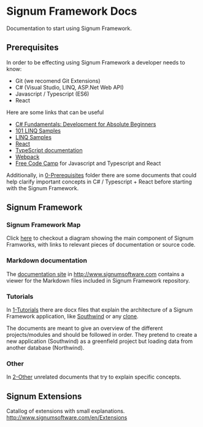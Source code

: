 # Signum Framework Docs
Documentation to start using Signum Framework. 

## Prerequisites

In order to be effecting using Signum Framework a developer needs to know: 

* Git (we recomend Git Extensions)
* C# (Visual Studio, LINQ, ASP.Net Web API)
* Javascript / Typescript (ES6)
* React

Here are some links that can be useful

* [C# Fundamentals: Development for Absolute Beginners](https://channel9.msdn.com/Series/C-Sharp-Fundamentals-Development-for-Absolute-Beginners)
* [101 LINQ Samples](https://code.msdn.microsoft.com/101-LINQ-Samples-3fb9811b)
* [LINQ Samples](https://linqsamples.com/linq-to-objects/projection/Select)
* [React](https://reactjs.org/docs/hello-world.html)
* [TypeScript documentation](http://www.typescriptlang.org/docs/home.html)
* [Webpack](https://webpack.js.org/)
* [Free Code Camp](https://www.freecodecamp.org/) for Javascript and Typescript and React 

Additionally, in [0-Prerequisites](https://github.com/signumsoftware/docs/tree/master/0-Prerequisites) folder there are some documents that could help clarify important concepts in C# / Typescript + React before starting with the Signum Framework.

## Signum Framework

### Signum Framework Map

Click [here](https://www.draw.io/?lightbox=1&highlight=0000ff&edit=_blank&layers=1&nav=1&title=Untitled%20Diagram.drawio#R7X1pc5vIvvencT2Zp0oUzc5Lr7m5J8n4xJ5z7nk1haBlcyOBBlBsz6e%2F3c0i6G5Eg9hkK6nJSEhi6f799%2B1Cvd68fo6c7fO30IPrC0X2Xi%2FUmwtF0Q0go%2F%2FhI2%2FpEdWSzfTIU%2BR76TGwP%2FDg%2Fw2zg9kPn3a%2BB%2BPKF5MwXCf%2BtnrQDYMAuknlmBNF4Uv1a6twXb3q1nmCzIEH11mzR%2F%2Fte8lzdhTI8v6D%2F4L%2B03N2aUvPPlg67s%2BnKNwF2fUuFHVF%2FqQfb5z8XNn342fHC19Kh9TbC%2FU6CsMkfbV5vYZrvLj5sqW%2Fu6v5tLjvCAaJyA%2Bsv03r9h%2F%2FsRfPuvOf9SOIn8MfC0NPT%2FPLWe9g%2FhzkbpO3fIVg4F3ihUbv3LUTx757oV7FiRMl7OHnZLNGBwB6uQqD5M7Z%2BGuMjK871%2FccdN7rMIhDfGbyeQYHRUfv0WNEb%2F%2BD3skSyN%2F%2Bh7y1i49vMO7k4t1b%2Bd09jPwNTGCUH3z1k%2FR0tqpk7%2FH5FrIkAzU7sD8hfvNWekOfbuWv19fhOozIoqgrHf8lCxGFP2HpkyvyF33iOfEz9LLVSFcVegwY99uXHYrDXeTCA3umWBmZONETTA5tLihghugXhuhxojf0w5c9znMwP5cQnh%2BL4NpJ%2FF%2FVG3YycnsqTldc4T700aMocsYbNFnNTpSxBs1GO6va%2Bz%2FVM6bPnZ2kjGPmvBZ1Xu3gedNlYs6LXpQWZX%2BIUE0bCjIZCkIY%2FwWjhCGkBL4mVRpx1v5TgAkIgQAj7Qr%2FzkfM6TL7YON7HqGWCMb%2B386SnArDcYufhzyhfnWh36Aja2cJ11cFUypjNWVLFZKzBSm0dJpscXMs41uFrzwend3mnvWVUX6ADbFIzU6P9lcz7cqmq71gVDEkAErIsc3qRSTdkMt%2F9OoFwtUqhoOgSskxfpAxI27ykL0No%2BQ5fAoDZ327P3pFkEB4EMbM%2Fjtfw3CbQfB%2FYZK8ZaBwdklYBWiFzQdhAPNjdz5%2BoIz7FvIh3MIgPVL6nOGQBZBaiAhgsYC0ZPwXX%2BHZ2eIvrdbwNbuVXhmuKcpxFbMGyMI4rQCpNWryGz2EmiomXp79BD5sHbIAL0jHq%2B5%2FDVMpkEDLPvvuzgastLw1b60bq8cdr2VBzP7WMhVVNatyZAFyflUSkIbFkZBAkwfbQQGF7LyDdTuom4I7qMlD7SDQBWgwZ1hrP%2FhJM1yGWWLB04KhTaXvFRZTthnAppZYWMGjt7WwFUdS6Qo%2BUNrCh7%2FWVzt%2F7SEt7ShyrO5vRoVtaMrI32c30EzjZUrODkVhgrY6xBom0PshRgXo1P4jzYohxgIkPAD2Tousav74toWxG%2FlbjLcLBT24%2FAM6roiuzt85dm3FdXoeVKpgKm28JrPMlOINR%2B0fRXNA1ZnNK%2BiyvHnKUJvHslF0HpVsm%2BFs8Fql%2F6Ij0neshSOCieB5IxnmydlI0M9G%2FhHD6Pfl%2F2K3nCITJpTLO2NNFh2%2FekrIc6VH8HNX9sf4a4cdYFdIEsJFfjuX6Cv4FvX95%2FSJ4q0TcE%2BEr7CIyVKT0yjbV%2FYs30LPX%2FnETs3Oh54sPWX1MstI%2BAmoC9v4uumWyuSjl9LDBWG0cdbsfX26fnYCJOCRqREhdu4HT7%2BVbjC9dPV26g%2BXFx%2Fva6pr4O15ThLsXL3E26rcPfnJ824pueEGrwFC9m4Th6vkxcHEdLeKnA18CaOf6PVyHS4xApwY04Ny90C%2BLN0GiZ%2F4MEZH9usquXF62cOS1i5BOWMKXSUrQ67Ymo0zqcnTrAzyB%2FtSclcfPjla8xLNHpTKNR5BirbTPz1pvJZR9VAoFkfG8qjbaE%2Fd6G2JwFtw7lyej%2BuqKPzHlPe42XlcuC8QwN2fjP%2BijSO7jaIu4nnIVrLR8VAhpB79DifL4b8iXlEoCuR8j8VbmlPOgfF%2Fdf7G%2B7UOHQ9zIKzryG74y4l8h1zWx0xthXjfaQkEvA3SxhMQBaWY2FkUCIgCTdaqip6qcsMgJcFQqHiTCYac700jGAre%2Fw4EQx4qH1wwkJ%2BidXDeSl%2FIok%2B1viDVUqhIig3KgBL4QeY82CMwvQdBR8%2FJyq1vX%2F04OSnBRe4XsRnEZZDIou2XVJKFLwEBKzIMTkt%2Bke0QFGBlfn0WYM22jE55KlQDjCmyTpdFFEY2AerbzBjCfRRusaMM04%2FsBF7qw0OAww7nE6N%2BaqXFnBqKPiEjKOJ3%2FTCC28u7u9uDOR9tnBeaUiF4TeY4L4yJdVTFuGgM33E0Qyrxraz2VZXGfVqafrFPSitS0Pj5aPvUOF1Wy1oskGS1U3ZcEw761FX1I3XVceKXqq3akpxvfy6TdFkyrFIGkFE9rWhME52cEnbKuGlq%2BeUGg3UJohWANoCzCYddyKVP7Apn%2FtQk%2FoyGXYq1Gh2zK%2FGZJNWqngz0hdUJdS5RpYevc91ultBDUpvRuHjaCqtxiSp83TSuHxg8ECta27LuBbN7Jt7D2PeaYl01T9Nu4ZpuPvt8KI3Z5m1eYT8Hyxj%2FL2UE%2F4%2BsUbafqW3abYEG3dzfmu9pCs24Sg9ierE6pYd3znqxAar8VuckzihAYaWHOaJerBqsvjCG71bAB1vRSjroC406yF63sUhOY1n9VpQu6nePKoqqHqmiHKt7WHkMuqW60NapjMxFSsmxbE7Eo16zMVXxn8%2FQ4VwWHY0%2BIv%2FVD6rKCquVHCnwuykrt69IinmF7E1VFZ8I0GeEfo8AIka6yxp9JOAumsQvhFdXzCucUudZ6LHhS6BJeqPYA7o%2BrdjLXVZThSwlQ7cpiaM12dT8csi2knRED5EmGs1MzfGTTHNpw71vEb8pmHdzJFCYs1Pssodnk6wag2sEs%2FcL5oIB%2FgiHGHcxkR2IkkgdYlqAiWQMYvNEwJAPcpEjYFXNSNzs4SAmc7QpI5GWslR7jER6OrQ8rSdDy6ZKVAyNI3Esg5U41pgSR5tY4iitHLizlivCptHHkCsPb5tluO5oFrwv4ZGaIanTj0iJxdr%2FSRJX3rbwtMRDuquComFKc2TOosFUBUQDLzbdj2g43cDIHAMi3xziUFg6cU7RF0WGWpqK9phSPlYcvxCXA8lTeQwfkqgj8Q%2F6RHQEY6ZBgTZJMtaZEdUkyVQZEdcrYmgcrwiQgDaimjpRPGAuauo%2B0KBMkpmQy6up3P6abFBAVVXJ0k2gKem%2FnRMQTK1yXiaVYeBMGX1a%2B2vq6rWpca0rY%2BG6hiOGp6iGkcaMs9TF%2FviyCIP1W%2B58e0uVriC8eFc5F4c5ijKhrjPnGBCwRHQdjtHVLQIUChhc%2F0pT1dHjjqY2%2F6vIjhez4XWjPzgxcFEN1Va9lnIjrxQp96ShcON6cGkt%2B8GNYlK4MTiNu3RtsETyBuygjbxMkshf7hJ4PNcF8iEnWSY13GKh91%2FMa4KY395Ad%2B1EqYwkzDhG3ID4wbL0wTep2dHVb6UJ%2FyG%2Fh8n33XpdIslr2hBG9jq6%2BUPfYG8OPb%2BP%2BH586Fffwx9wC52k3Zk%2FSZJUn7IwPj8pYBiLGeW6OTfOIo%2FNSSyWk6i8nlVFj7BR6qbZXkhZldXbfrM7sJqMbWAKjJ6Wn4CML5LyBOr1bxd1gQYu5X7ZoJsrcZjNbp34C4a9cGMPPM5yHLO8fvbXHm%2FB8K3dvqZRZHYh297LYKvZYrkow%2FX9UaxKd3%2FmUazCk%2F1dKFawBTSvV%2B%2FeYOyetV7CWymtr5DfaP1ZaJCvZIw%2FErCuaEvmbJjwk9N4jZZ0XeKkp6mdHLGCUAPDQ63uJCKm82OYNt6RiVojp2%2FvnKQ48oUD2R9oaXz4C14G3g%2B4wWUrUfH90md3IfEIzRfRJ1iEz3aR4TfpbyrJV9vz1jor6sZJnDRyN7DC%2FOQH%2BLv59cSMb6PHjnWjGd%2B4%2Fb9l9aQyA8rvbyksRnRep9Axq7iBwarMWRcCzJ2wkic%2FOL%2FYdqEfqad%2BEefi9ecuQ0q72McFwEUpKLCPEQweFzBlPiyPrV5RFUqfpH2LNeEmdpaEmbe3ys5k022ra0JgbetgFFPlX6g2pKZSOnPrH%2BSL0nNxzJ4CR2Tz%2BKJivL4CuVnweo5x1StvN6gEWYun9aqD8fY6nORK4OhYyS8siJce4zyngRfFEsDL%2BI74f%2B5g1FQ6MTKSyC0JwqjHHM3TgBGjUvJgNHXzSpOdJpDuNjr29cv3f6L%2F3UfhL7%2FnEREX2P%2BM9Om2uRwCZoEsW47M0QGLeWFD7K3N2VutJxYhuJHtWuEcO9wQcEz4Qlvnl6vnOnZjNyigVpLgZElWi%2FZQE5Wjm6I1F6bJB844HXOYOQkFLtsmrCm0BWGr4yasCY2KO%2BNZjG2NhD7cV6zajcDWOuNPs6Vq81zbliXbGheEPMf0GYSzBqEuy5JBgdCUZKUjDnW5gaMODUF2dN43341CrLpjd98%2Fv%2BJ%2FYfQLK2j7GERzzETBUVkSYjgQmD3iNPdhnDxFkNwgRTL5oDj3DdkqHolCNGiPy1TV%2FLosDhRzwX7fJTgrNTte1UkZpdMzloZutKPKGkNBcTGhP0WO50NK0fRsEjDJP7vxI6SVp4PJXmC8t9SO00FV2aDCeQBwvNYadywS7cXrb8BVu06jY7HMfDR22m0CKLnzV3xUdrlIQ670S0K8VO7UvaJPBdUUVFCtSVs6KqrBqAh6VxVBo1RUIJsj82bWeH4fWJ%2B9kDcMRTJoKd8VR4ZRRSRgJuEOjSPWds8St3DqI06vYtML0trOP7Zp7O%2FuSxCnvUHYb25Iv2%2FSR2TfnIpC6ZyGuAsVqtWRQa1g7TzF3aqx6LPTLxA%2FMwEFxV5ArqsSNnropIWiqkCSK0PeqR7OXaa4H%2FQ8fw2fEO9SxvEwXzmIUeK03%2F2lxZJ97SGjW7Zhqk5b7VHAZQmBp0OzH7XQoISimge2SpzZ4iYy2PUAPT54cfMWoPVy8xgGk%2Fk5Dqyqd1F%2Bi5iiWBzDHjKOkXZj72CeDAEcTpaUPtwcgzrg3L5ukYCJ07TQSVCyvwO0%2FomDvhMJ8iLtnUIF0CVuPKxwx%2FEOi5VLnJXEMJcvZCOzqswZBE%2Br6ML3XD4kCK0hq%2BWmhBbdzEwzWPFVxOfHQ9Y3J9jhzOBJIJJevANIhszqnJOo0nSW%2FUwAkgf3GW6crsWRgh1z2lUg6tw6pmCxgZuQrGhaXb%2FIOgfJG2e7JfPt2lVKjkMW%2BfpmL8T0NZB6%2FueUeCKU2%2By6xL%2Fch7TWqWx4Xm5zX8kKLcil1K2KvMyGRJLuVdln0%2BAqNT4FZ73Lp1i3Piy8bFZkTwCvPvlwTV2jweOudz7EdZn%2Bxone%2FgHfOCXW%2BBv%2FIq4%2BAnbyg9tirE1xqEQP5P0PuIJoU9zyz75stmu4wS467yprQiJJUkZEaMN3mwMVtIKVlzMnQDC7fOapCdDWBQkQdIgCds40BCDzsh%2BKluSR4dUavmZhk6seIyi82hDKdTzjoIdMdfMEcufQGZ3iDAB9qoFDHiAvJi2h4TMMcH09W750jk40UdWh8IRmaNVJTAulFzzizng2hSKJKhHuEoUQBRAnc%2FktcJ%2BjMMA79T44S7bUsqSYhlLdxHxC0liZpXSwXaEHIokzH5NmPoI5Va1rymSdvlKWIVB3b8Bm7k1v%2BoVG%2F0I%2B%2FAtFlmk%2B3jDkSaG7UtLXuKiUru1%2FPwIZ5lAqkWH8Fkv%2Fn1Uyt09%2Fuk7irMMn%2FClFnhM4o2g1LU84PkoXK8ojGTIp%2B6Z6KjYT3SKF2aJ8d%2FDqPEdwVTGDhlLzf0%2Fb55BIzv7NPrhLW1LVrxy0WpyhbDzlYO%2Ba6ZbvMyKKZ%2B6qkU8aIh3yJ9w3PNylTkSkcv12aC0rK85tFjbxOjzgR2ixGNcP%2FAURWg2ujfyhUgwAXVDLyzEweP532x6Mx7HmxIOPnSNzkDR9hV3pddc4VWc2Z9npdLYel91m1vdE%2BqVzG1C0ScbMiZTbrqKm5019gwtRE0EgFRgoWVZ4Yy4wUAw%2B4I7tNi2IHo014b4E7nrniUTqZ%2BofAKLMm9eepJZJdPcPKDZ%2Fi%2FeWJcjbb3U1EYe3MlRO45spGM8gTW6uyF8aNf8F178ghiwlSzhspzgBv5vNaM1sWjCeSlC2c9%2Bbtv4AoFPWmaUcbhnD%2FkAfpmUMiXtc7fy1Vy3jOibsXzZoRJILHjCQF4m%2FSXtJrd8u6rIAJokKFatTfS8YJarMVfiQUSK6ZYHJawrMc0yMOZi4aMNTYvT%2FRojKUqEmVDW7TzB5z5qmIcjw7WkVTZV1UmJU7TN77yLMr2i%2BW%2F3OYzixrWOebZ0jEKhNikCNz9euI8gLeI6CqxF6MfKAUxg7k2urx%2FKkGp3R0KvlhDo9NKyn6BZzIcM6EBTqLeCjsaYYRvIXBMdXPgv9I%2FD%2F2sHsC2ek50g3p4d64QQAOlVNq%2FQTNgYG3UuP7qks2ogUGFSc1aQ73zfGn4cojbxDRBAkYl6rGeWFczMXPz08I%2FJyd5jpILMxIn6nzYa0FXadGMb1U2DmkT5Y2QzB9HBlyPzdTv2LuYZhW4dhC8NQpQjL4FRTcKfFjNr6WmWzB2%2FgGnKUp9MN8Oy70OYBHk6mPuBl%2BQyXPKCygTUs06dqM14yhzSZsslt63RtIm5%2FmHloyCL%2BXLWmq0yhYCA9wOxJo6ByugzblpTSiF4qA1E0Kw3YVrWZkkYHqxs1lTwzj3qmAZOvVLY52O0rdLkj%2Bj5hkv3tHXFLJvOOyy158fABuSXb%2FQqvQRLt3ISnAL6fzWByEziboY7aEReobHg58%2FOVtPS7htjyKW%2BJ3ZwuAnhV%2BsPli6is8wBvyTcnePsw22IJZPFw28sPuC1Tp%2FG8E8%2F2CSlsNWUjR2tndJRR7kU7U2TFkPJM6kJBMyXLkIs%2F1M32VUOgyFW9cCQvK6vZYbOrxuQ9J0A18bYDpolmpiNO9pjtp3%2BbiZFf279tAWRNwhMQ6vDbp5fy8W0Lp%2BnfVlxZME9DKwvPj9i%2FbZ%2BDcSC5mtuHq0NydXd3nMa649JWIveIT3T0g4t6rw%2FXZIhOMkYrKKeF8qVX1Azjsu9dw9%2BjL5o%2BM%2Fl9vRe8by%2F%2FsU%2FIOW%2BlquPaCQovQvpg8qeuD0fdkrG%2FE0PbvzT3645F2SKTXvhXa4j7nDO3fKtcIIFxafzWcGP1h9mUtt74TDEyte98sBFmp7IVkArLf7i93UCP41Kx2Mhpqx920TYb8gd88rFwI31zCzLH9zVVWmTeurcqXEXl6pC9CC1lqQ6BdyRVLU%2FrSa6adGUmsPL2%2BWXDm1e2BFSQf3XA0W5NeB8%2FTMwXtBXK%2BKvc0HUmYWGWUErrK9rWaciuMqdAL3SPPT65KLy4cBGrHZBYcCvWKFyvD6XLz4VgPsOE3PMNjN3I35JJIETvuX3FSlaW24wPkJdZa6gZkdQP6OBNuLvc%2Bvt1L%2Bhqf0iQtvQhbTzPtJdDjBVcraDRVy4%2BTVsKp8kpv0f3KB3ThNGu8NBOMPGINiVowPB8CfYbTBzPSZy9fJNhkQY%2BDWUmEYSHhR3VNJbsgBg5DqkanrQpRGdG8UwhbjrOwBKw6IDw8LZZhuv5E1RFZQzzu5%2BVjOOpjcU6iwq2IXMJT0FpZLIAuM4DnvOyi%2FOgC8WI6I3DOhYy11pu7WG1L43qfPUTyOkWOrmLrYsrbXxVlLPDolRrDki1p6COMlTL00e5%2FVzoppFD6qNtJJuQjloxxw5CfL6CtaSppgn7%2BFV0tINmYgcnpcrSuyVK10NO6jllvdai%2B8jyXTvKcIqtYJAxZy%2BcxnXH2aj5WcbpW1aH6x8QEWecxNzOZeRL2TdKBHm4OdssHirerRPSv5%2F7XKXPDz3WOUBXK63ZZqBc8uX5j7qQb510%2FgFX63Ss8fQ6NQ6EZZMyP8OEDR7OREflLZmgMDOGjEecgpLK5MXwlFRuXkw%2FSqqgyMrLaN9BX6pOxYsyy%2FyOKvgv5QiXCqWyX%2BrFgYmmbhet0xoTbvVhmg2oKhVKMATrq9umwaqqxSe%2Fuoxd5gdG6mceOG%2FWYGs%2BfmWjlLHrERttHkSk7aODuEu8%2FN8Pv39nSHZO%2BbRdBg4MmU9rHO4lsJAlWc9HfeS5rkr6dr4NBgtCZvIZ%2Fzsm0posYdSzGqqomqa37RumNMvdpeNaXk%2FqpqpQ6qaicZRNXpVdB4%2Bu6GYpzGZh5%2Bl5q%2BitMqffKjZPmMy1Ou8VtVeqPPVeKR9cdwXWId21Y61ar8qmLahsKsYw1V0qPWmMbsHTV80Vm3zWoGzqmn7oB8MomwpH2fwjJuNTM7VS3hT%2B%2BRlrmAXw56FhKg0apixZmkopmNr8FUzWl439VF%2BCVYiOfoObJYzSN3sXmqC7jPjBKI%2FYfYTTLJK3H%2BGu9xY5ndrd5lbMoTIq8qcnd5EuFOToMd1bEAd5rWEJB0XoOt3%2F6fdKQBfqda9o117NXvG0oSH3Sslb1syjLH6vXPBVjdkoUgV%2BDjkB89djl8ibpqASBaxJexZrsjot%2BChf6xTgazcZgdMnr4i78V3PymHYeU78TNYSZG%2FunQSpZgE5gmTvVMjUKsUpPSKzdjwBdCL3OYtZfQ0dMqd6lBDaA8n5wLGzyj3Q79N7kpI4azDbIIJFE75As8Ct0bQLCqADz64FlytWnHoOtFZuSzaL0fsUOZ4PK6A3oWPAnprVWKBqVy10XjU6rxpUb%2B%2Bm6Bx1U%2FM%2BaGdBLcgrOWG6IieiV55mCfI0pPMdydO6eRroZIpFbqcKz2Klf9HW11DHdK92SRIGV040Oqu9wz8iifD5LQhzVut9cFZ5eM4KLJvGkc2yVm6h%2Fah9d%2FObmtPkLcwRH5%2F9YJ4GTkepUBhGhTFU%2BJfHMYxEvcvAOta73FL97Dfnc5kfuPMD73eSUBzfO1GMddoiW2zZmI949Iwui3eTCKkJyRW7Jthb7zZB9ub3yCs%2BuHee%2FKBSQlVq8%2Bpj93HgpKy3PMyWOzh5grS4kqDZ74CUCKXBmeVmXkemwbUUMHtPWs2QrrYCpg%2F1nOrVstBMVoZovBp9a1T1fBKRUWkVbpZZMZBkoum2Th2buebOFyGF1BhchFii2XCqYvJxPawHA%2FFNOBPHBb4VUa3aEu2XcNaqLdo4AzyluqfmukcwxJykTmOU3MzZXq8sTBmNhXVyWADVoDxyeQue2sEGiqwc%2FEVfDouUsX0LPax7zoLJknsR5rLKmcuK%2Bi4URYDNcrPX%2BmGz01mK78NG3O6Wa9wMWL68%2F%2FKu7MOKa%2BJsHzL2ocopmhrQPuxS2c%2BQlTAx63xqCfCUcCIEmorgmUvPkyTyx1G%2FAjWf3NBAFj22eGpJFvue2zU9s4%2BtOeyBTOh00wWnaw23H9s4VNJDr4sHZBj4wVNZfIk1uhi2btcl0usOf5oQ4GPJ5cGVs1snZTF30rQ3ZFOoUy5kZ6iO1yyqKHeoJP3JIxrrisZmeU9hvc8mve9gnUSvtrho8kDVdht%2FuLvFTrXq1xI5TgL0cy8rxP1a6EVHzEJoMoCo53ELGO6%2FmAOb%2BW2IOb7rBC5cd7t1wbz8gxvBFWSnqI%2FRieK9%2BReo2vEFJ6yl9JR1JioFJimOK7lsVZJwWophAaBdzDuGNRc5Ip7ZMLEcaep3NT%2BpAF%2B3aPM442a7cdeunrF2QsBdh3FTh%2FUznx%2BBzzO5lDw%2Bz%2BtDNxifBzbbCOLy%2FstxW3eSDZdo80y0R%2F1gU0oVeeqo6VyDpkdkK%2FYpZ21xOXtssveRND50X8kZSeasAPjU7bZddLbXZivHLX1u5pqqapPKiuLNhNWTs0ywKZJR5pdmTuYuUYkkE6exsLckmM2SLfM5m0XEClFp9qVxdF01r4Ss9GIadCpgL7Y%2Ft238g%2FsMN07noOD43e%2F5CsXNErdQWWyc7ZZ03TmFJvfZgOx0B4oXVzt%2F7aVfrGyNWHdgRe6xLKKfFiJCxmqWGNMHDZuUx9jM%2B%2B2UVRDeqKYxR6oNmuhSdJGJ302yC%2F1IzYQAemyT%2FQ4TXYBOB1Y4IXeT10R7zHwwQXON4LQ%2BdbOHsxx9O2kL2V4os4fHmQ85ozf8pRGg8B6Hh87JFO%2BLwm2ZzqrhGONqTz71IUm8rrNdOxJvOsvRt4PtMvia7Jz1WGTe9EizIvP65REgdVEbduaknrtWBhfmJ0rqxLg7mtQbz3L07XCwTJvQYiTceKstmEYrlzwJlTNGuibLB%2B9md%2ByqIfLaucldFG6%2BOUF5KM9uf6l0HjoZjVkeiplXuZTO0YvDv%2F0WTGz7qF%2BBqQpxzelKYPbZyAeyidtmB1U8CMNlI3O4KW92LXco3qjpyPkdnGBkI4tbHIhsZMg64WwzJfcTNwc4zGkqiE3aQtCz0QPDNktX2MSaKYA8m7QM0XEDmmmVSQ7P12lKPRl67JU4xqs6%2FAhBvExH%2BwaD3egim47ele5F2OTRBYX3OWyHBDbdCYFbhM4J243p838%2F5g%2FtsZu77cOJQ%2B7tn1EXrq1Z03t60wlaO0WTngaG2WN15Ueydlg38cjWzmgtPKbNwixIPDymB8EgCYwjkjezCgKELdqkfebO34HiPArbgoeXdMnrdDZD528Pqs9AKUYFcsvkSCVcsB8doRpNohdVGjdMtLCD6T0TccWVK5tL2%2FEsXYXQ9ZZLz7GWnma6q6UKVcM2V54NPWzDtHICK6YQ9xRtxH5Wixq4KkctAtM7gcHxFSx82ojgk59Kc5qnlWT44ER4hmozVFVNBKp9tU8RxGU%2Bl%2FHs053d5DNFOdYVy48nKECr88M1jIXtK7Sg5TUl8wiJme9kVloVp8fNSgODYHmOs9LI8JxJGo0XY3uKWxC1tSuc4Rx1OCh2NVrs6jLHcTb12B7Fnnh6pGRYapUtyrrSwBdPuF0Nn2eaIwp3VZAhVmd0TTDWdNomDnMozB1YVM9KTovC8ng53SkZhrWidKNh%2Fl%2FTL9qmzxxUJKbppl%2FVJNp00c82%2FKxKdFMluHXH77lo8bvzy39yjguOzSvURT2RAMWce3MfpBJdoDn3CZQs8r2gaU4NL1yUfv7Lhy%2F3Ubjx4yxlxI2gs1xnb9BrLwzQ5pB3WOtBSN6m%2BSWnEiZpTVHqVytniQ2EJZpLd3YsVwjOpgfTcvty84a7jJwIn3Vk5cRAnpV2IdESKXDzKFIy%2FYePNP0kifxlqaVWTXwSHS7fxDFBDWeNKAO9dmFAzOIrTOhxBg4e%2BpCKqum4YcM2t6XxyXGHjPR6jeCrgnbpuJbXE7g0QIHL0DQGW8DiYCvf7f5jFgqvv%2FvQODrDpx%2F4cJJeeJxJGSzipdT3fh8GPTdO4pzR0wk9dFvxAdFTpzame%2FiVNAGqM2GEVUqDh5LLqhrobPCOBst4OyOVDj%2F%2FvgkEfidqLannWaiicFdVmwrMaoou5l8wx9Tj8iZqH77jMlOCynEHcS3d4Vouq6yO%2FTH3hnFDTL839iQtTk8kHlcT7zGMophyqtpJNTM3mmsnK770HhN2TLrrvq5SIK1J2GkdXTHpEr2cimqjKybdi5P6Rdvoiiifq7cBea7oOfT3DlK32Hn0xuzSSk%2BhZbdiAorQLFaggZ4aZoqOWFLOAq0xwaRIGG2O9ZcnVxhmWRACSQb25IJQdLzfYJmrBqAzV01rGEFYe6VaQWgAo%2FoLTbEuRhCETaMM5ysIe510MY40bJ5qcZaFI8hCJsTMk4U8x%2BBwsjCXvFOlyUmybFRNJ3UvQqafYnGsaTikXNNEc956MvBaCyObVv10dQzRkq%2FLCYkWnH5xWhJFfL7tWbKMIFks2tXCkyy8Gr0OkuVwyOk63CzDi2kDPeQeRCM9mmgJ8znSw0Z6VF0w0tPBPd090qPzWgDWSwBh3s2dcYNHw2Qd2HrhhPxoa%2BvIPjlLud2CyLicKz%2Fw0gk3aTiXXPKxeJvdifyJLOxvaTrgfYQUrCh5q5hFNbKpjxWYUhb0mm9nULJg4Hw7TaZd3oATpuXmJRjtx0%2BJUqoyIqWShX4vpLpCxz8j0G5T%2BHDydAm2EZh2myCWJOlMmqdEmtwWk%2F2Q5sG5hENmDD0iursKX1N0ft9tkG3slo%2Fxc4j2d3HjJPARmdP3vvsTq4OkzSGSPl74Enz1Y3xnnyDSDzPB5D5D9%2BcyrC%2F3mEhHLdZZVEPVz7VO3TVUXVRDBaAXFbWOur7t1olfIrGJwFe9DWEEitYOnRGomnQIRhiBwzbMu0XAuM5YYsotJ7PRqzciDMJzz%2BojQCgLgnDYks%2BsDi3xtz0oGdxqsktOddpcJH%2F%2B9Oi4MOhF%2Bw6fQc%2BCfuQ85AbH6Dx4L30rwkAU7ZN7BiILxJHdpIeB%2BJgW9k6KQHIPwtA7e%2BiPgJ6o4B8Dejcwcfzx%2B4xUsZfehDD4REeen8HHCQ%2FNSev8AbfQIUiZFH75bYgC0BAdNX4GIMv9Cv%2FoHLgfEnozwWDpToRheC6IPAKGoobIsDD8AdEeRSkEJkNg%2BSaEwaecwddZCCvaLITwzVuAVsm9DjdbtNTBftAFLxKZHvmEM0c3TuK76FR%2FfPmt5M9ZTu7MoZ9HGMvnaE4LLNNxUVGFsqdojmAag5GVyJbSGP4T7qLrXYzwSyGEAfnGCXZkNgpBeG3I%2FAwHlaklGxQOgntvsunGD2ilg6f12yJ526K9Q8%2BY5kj5MGY2%2BFx5NsBsZLOXJq9MRrtKp9nSqBp4AEHhp6b4zHdnE2OmICUap7df9g2YfYWF4HFdFVRDtVWvA7do7KqwWllWX5yDGkMoml5jA2mw3DeT7Xnx4OPA1WGGQbLXuL2T1nCFP8Er5bvO%2BjI7vPE9L2UkMPb%2FJs7fdKezAg50Vv3qQr%2B5YJou8Ui3aYfrSfu4HdTo6R8Gpx%2B%2BInP2kG460OMOstORcuNKTiDaSmRgnzew0OVUSnhrNrOB3Oq34TbQnqRJ%2FMeTx1YNNo4trFbpshdAR3L7KqxmrpSrmcPWsllsJcN1hP12V7skwRMhxzQXesywrTMXluRvTxyHGbKnqqzI4PaeGK6ZkqUwG%2FoDbsJf5w3tsqHK9BtqK2cRMooIGaZJFdBMClN0O%2FehbTqL9R%2Fc%2BYF35gddGLxoc6EBGbw9BT8oD8QyKy14FrIE9i0W3t9ErF55TGaRN3dU0I7lRkeCjHUd%2FMuHL2ee0UWHmJxnqDLr1mM2MX52tvilv8EzHytblvsLvuKtu0f2PxkWr94sQwSHTf2eZk621Yrjc0gw47kiF7uMtyQekroq8jcr%2FxVD6iq7n5tq3G23XYeOJ734PxFL8XxHCqMndBi%2F3%2BL36LUbbjYIBehV8rzb4NgbDslB%2FI%2F0%2Ffbxz%2Bswgn9%2BRXxQin%2Fh3wJZ0bavC%2FYzaYubflM8lAGqLBvG9XXxyb%2BzzdZY6N6at9aNqLdEhEVR7p0Q9ylP8Dn1nnwrQLUloFVgjUwdSS79AQzGEZ6lnI9UmpCXjg8AdV5p%2FseDuoz%2F89A%2F138%2BPDvR9s%2BXMPI2TvQzA7uOO%2FMveB%2FOHu0UvCnw94F2TZN0s4J2gzc5htfuZDhfoirz2g6dNLLddbjzpDSFYhfDyMWl80GSZVM4cQxJQgRSL3WD9Ji6A7qimQDBAzFyE3iu4ZBSZnsBADQW9tKWFw600G5pKw246hnLgLY%2BgaJLnK4MvLiG0mEKkiiWeW2KTxvLXiCtIgjXSGn4hX4QRrEUQJzZ87JdZMAumDlGtYI7lyImjZcy%2Fmu9QPhHt7TAv58rbA3gOavlGAqHQk84ATzLu1C1K5kYpiXlkaABgMtrK3rSwPWA5LzEyO5GJ804b%2BTFX%2FB3MUy3YZw8RRAh9E8CTcODmgH0peN5tq0BJBqtJWLDjrVybd1y5JUmq56ngTOGFV2jMczLCuBhWJGVwQDMDik5cQC30o%2FxO8ckWcKOmyx8xJmJRjxDpI5o3gFNUunSVm5FIZBUDloHG0qmyvWjEbMq7pWTudzyOu39%2BPFy78nGYm%2BD29Epy84V6z7E5l1UUZS5uMpwyQ4xw8lqMzR4zrUqcg%2F71%2FrinnsQGr2xSyb2xiJQ4zLLodAH2KzbWl7p7qL121WE1h07dpucoFWPaUuX6IRCk9p2ijNliUGypOs6kHXNMBTdMk1g9oMQpru1zsnQMjkIsQaECGvIVBP7T51H7NlpBSW6zEFJ7qqnUBKFWLkkasLC7olbMFFVzgTEkZkFaxlkSLgNnoqOTGcoDA4FE7Bpf%2BNCgTOEqYBC4gsm3X4oMPSVA0oPHgRAtjjurnHhkGsNZzVilmqEqtiFu79BkTA79PGpLVeEMSn5QwTwzQmQYRulpx6s0vCPxF9nzOeOvbi08dLrN2BZtLhwrEoPkOd6HKj0cD24tJY9mSlmnpSfwUczWHGj8xhMP9WvojyHNV2%2B%2By58DHFzMNyAW5l84zhJHYNulK5wygF4VK4OlVajKqzzDe8KLp76CDtiawI7wps9O%2BCOsA4mvCP3613krD%2FIvqhAbt4XhVf12mFf6sThA3Qi9xk3T4%2FC8Rs4UVevvhcsvFeVd9LBDmfVDVxpbTFJchz7XR%2B%2Fhy1pXFzZ%2FEmaKdNw5N%2BWMC7P7e3EE91oLzS%2FxafO4YXt63i7q3eccfaMoDqblBdCJuUQPilV102pGlFTOSlkPO0TaOZg2o7GwuZbNtjgXBDOlPSbAgXh49YTqxrrWSQv38WmlQixN9%2BwrNExI8Dyc2vcPWQDBZC4hd%2FY1hoRXEH0rG6rDW72BL%2BvLVbo1AUenfLSbDrokqJ7zDZugJsl9LBkZTYZigcFPuoW09kpislSMeDlsHbY4jrb4MqJceeUaghnMKNgf5k7fOH8raCbVj%2Fc0%2FW9RJtUTrTpivxlNcI%2BVAIrV7MzHPI6Hyp5iuiRwaUWVusfQeys4JcAfTx05%2F88ln134yTOEgFTKl9cFJ2irV5H87DprIXSZ3soRaP8HZbF8Xzy1JAOJZ6tgfPH1nOSoZ0cdcBJLy4KHOWjA6cYeT4H4NzAdAjOJMBJLy4KnNmFLUcHDq%2BTCQ84efbMMMC59DZ%2B4KMldBL02CMhp3JRUcSITqQbraVhXuw%2BUktDxaQ6Ulm8qNBwge7Dre5vf0HST%2BvgHOlx0PXgPsMNriso35koykRDRqPxJUsEZS7605PD3baaUcaN0o%2BaTmEI1N6ealemwmASsbh4PvjiBPsmMRelBjGypF80dId59ZP%2FyR4Rvy79Cr3b%2Fwi%2FyX%2BTLn8vbVlUI%2FtmY1sWICt8NB%2FbJEqn28cKNv5t22YQ6FSHazszRO5Ef2DplR9ctGxLWBv%2B%2F2v9QApgEVcKSPnsWOw7uyD2WBVvhLUE4aElAvy7Zayt4O6NsTbXhTopvBMhcIWTqEtFDqrioQcZAChNw9ZZGaDyui2MKwPMKVh%2BHU81m5jq9LJCyafcc2VFzvMlWbYqfF9DTPYQ58dv6FZivUoDbVxp0J6HU6YdkDWtgYnT7idTuxiAid9nteLxtEw8uw0kUvbs3I2F2HmPRt%2BZne%2FxyanIGZCf18GTGQhUgilv7s%2Bx86MRKXNKin9Hixv5Hvz028G64rkrPvYHpJReiINmxfYsaCOPL2bphWsY9YB%2FUlKfimeZfPaSPQ%2F%2BNAijDZ5KRNPHZ5jkMw7QA8jF23sEkGnnrV9u%2Ff3ylIZdF8cEpYw5ZPjLM%2B2lLNOY78O1CI2%2BnD6KTZm7Sm6BNxGB3otzWlDh5zRBncICmIEin%2BeH8E7Qp%2BptWnzcHOle0YquN3mJsE1P3enchLte2eiHJyUR6VhK86RLhKC3v%2FlHmjmQbRzkQFgOb2vp3E1VhSy36KLIbWiRR2FTTiWT09yrGGlf6eQwaHCKu5Jz3cLDQuS9ZPjwfAjpH1ZbE5JMAgTBEVi015RBa08V5S3AegOT9FgKngVuluWvyCTTbRQi4tzE%2BNoJodjN1l%2FDReJveovWDwNq5WOA%2BpA8HQ3UgMqb5dQx81vcDmykD4rPbw9XO3%2FtPTrxTyFAHs4bOa1GeS8vL9IG%2Fu07QRLusuakRZPdKIzXb0HatfHuF%2Fqtqciyt7S8Iqi%2BSzZ%2F4gZ7O3T3N3Ho%2BsR6239WqHcvcFm9cAS3eAHC6G1B7iyu7fkLgK0buobDrXeWtYJAt%2BSF6RkGbvBrL2x9aS50dGfWUnUtADyGOHsvSeri2%2B7Bi9COosuxcu7g7UGTwWZGsodTKgbXbTXLatZt8%2F6e4%2Bm2IktnHc4aPy1ud2Y6fTEdkw%2F4Ep5z%2FjIez%2BnGG6wPol%2BOZDTVACM%2FT%2B4%2Fm5HRVEzPxW62RbnmFfuaL9HBL4Gf7N%2Fdvm5xPBMxszsfroUiI9bhyMi7wdhINsxhjJnKxzNhHh8%2BwwCWEqgb9KHD3R%2BG1oc0mWouA2Rd4vZU4MkQWzJ7aatwjFZkHnaWnrWij6kV1YQq5qAVteQQ5mEO8W4k1khaUQ0wioE8bKhzfD0IfRfRtbygKybkx7dt1hqSjf%2FvS5KxevT7FiPMJ2MV8PtvSE9KZ4bgd5IkCSlLh%2F1r7wZ6IylLh6GXz3rPG1fuheu0%2BtJdGG0%2B79WQEfts4S5a%2BP%2FFHYi21LJF05%2FOLbU0wDRvMARhN2yvt3%2FufPcnQsDPoVs5sLjbX1oQcFlLkzPgBAAHTLUarV3onLlLKtdP3gvgSDQlTEpf%2F4z24Plb6GHo3f4f) to checkout a diagram showing the main component of Signum Framworks, with links to relevant pieces of documentation or source code.   

### Markdown documentation 

The [documentation site](http://www.signumsoftware.com/Documentation) in http://www.signumsoftware.com contains a viewer for the Markdown files included in Signum Framework repository. 

### Tutorials

In [1-Tutorials](https://github.com/signumsoftware/docs/tree/master/1-Tutorials) there are docx files that explain the architecture of a Signum Framework application, like [Southwind](https://github.com/signumsoftware/southwind) or any [clone](http://www.signumsoftware.com/en/DuplicateApplication).

The documents are meant to give an overview of the different projects/modules and should be followed in order. They pretend to create a new application (Southwind) as a greenfield project but loading data from another database (Northwind).

### Other

In [2-Other](https://github.com/signumsoftware/docs/tree/master/2-Other) unrelated documents that try to explain specific concepts. 

## Signum Extensions 

Catallog of extensions with small explanations. http://www.signumsoftware.com/en/Extensions
